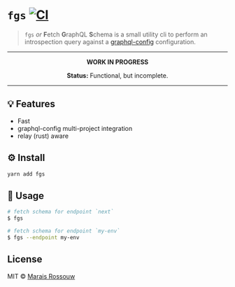 # `fgs` [![CI](https://github.com/maraisr/fgs/actions/workflows/ci.yml/badge.svg)](https://github.com/maraisr/fgs/actions/workflows/ci.yml)

> `fgs` _or_ **F**etch **G**raphQL **S**chema is a small utility cli to perform an introspection query against a [graphql-config](https://graphql-config.com/) configuration.

---

<p align="center"><strong>WORK IN PROGRESS</strong></p>

<p align="center"><strong>Status:</strong> Functional, but incomplete.</p>

---

## 💡 Features

-   Fast
-   graphql-config multi-project integration
-   relay (rust) aware

## ⚙️ Install

```sh
yarn add fgs
```

## 🚀 Usage

```sh
# fetch schema for endpoint `next`
$ fgs

# fetch schema for endpoint `my-env`
$ fgs --endpoint my-env
```

## License

MIT © [Marais Rossouw](https://marais.io)
